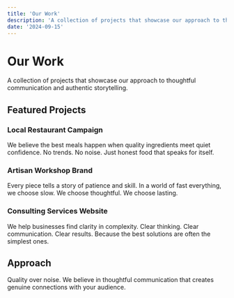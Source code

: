 ```yaml
---
title: 'Our Work'
description: 'A collection of projects that showcase our approach to thoughtful communication'
date: '2024-09-15'
---
```


# Our Work

A collection of projects that showcase our approach to thoughtful communication and authentic storytelling.

## Featured Projects

### Local Restaurant Campaign

We believe the best meals happen when quality ingredients meet quiet confidence. No trends. No noise. Just honest food that speaks for itself.

### Artisan Workshop Brand

Every piece tells a story of patience and skill. In a world of fast everything, we choose slow. We choose thoughtful. We choose lasting.

### Consulting Services Website

We help businesses find clarity in complexity. Clear thinking. Clear communication. Clear results. Because the best solutions are often the simplest ones.

## Approach

Quality over noise. We believe in thoughtful communication that creates genuine connections with your audience.